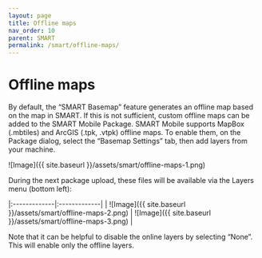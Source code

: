 ```yaml
---
layout: page
title: Offline maps
nav_order: 10
parent: SMART
permalink: /smart/offline-maps/
---
```

# Offline maps

By default, the “SMART Basemap” feature generates an offline map based on the map in SMART. If this is not sufficient, custom offline maps can be added to the SMART Mobile Package.
SMART Mobile supports MapBox (.mbtiles) and ArcGIS (.tpk, .vtpk) offline maps.
To enable them, on the Package dialog, select the “Basemap Settings” tab, then add layers from your machine.

![Image]({{ site.baseurl }}/assets/smart/offline-maps-1.png)

During the next package upload, these files will be available via the Layers menu (bottom left):

|:-------------|:-------------|
| ![Image]({{ site.baseurl }}/assets/smart/offline-maps-2.png) | ![Image]({{ site.baseurl }}/assets/smart/offline-maps-3.png) |

Note that it can be helpful to disable the online layers by selecting “None”. This will enable only the offline layers.

